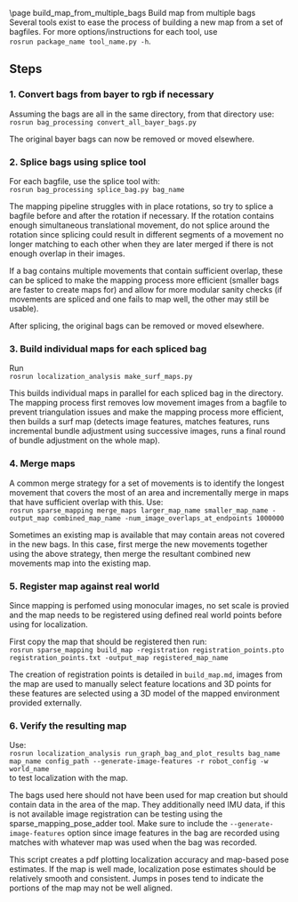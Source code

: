 \page build_map_from_multiple_bags Build map from multiple bags  
Several tools exist to ease the process of building a new map from a set of bagfiles. For more options/instructions for each tool, 
use   
`rosrun package_name tool_name.py -h`. 


## Steps
### 1. Convert bags from bayer to rgb if necessary  
Assuming the bags are all in the same directory, from that directory use:   
`rosrun bag_processing convert_all_bayer_bags.py`  

The original bayer bags can now be removed or moved elsewhere.

### 2. Splice bags using splice tool
For each bagfile, use the splice tool with:    
`rosrun bag_processing splice_bag.py bag_name`  

The mapping pipeline struggles with in place rotations, so try to splice a bagfile before and after the rotation if necessary.
If the rotation contains enough simultaneous translational movement, do not splice around the rotation since splicing could result in different segments of a movement no longer matching to each other when they are later merged if there is not enough overlap in their images.

If a bag contains multiple movements that contain sufficient overlap, these can be spliced to make the mapping process more efficient (smaller bags are faster to create maps for) and allow for more modular sanity checks (if movements are spliced and one fails to map well, the other may still be usable).

After splicing, the original bags can be removed or moved elsewhere.

### 3. Build individual maps for each spliced bag
Run    
`rosrun localization_analysis make_surf_maps.py`

This builds individual maps in parallel for each spliced bag in the directory. The mapping process first removes low movement images from a bagfile to prevent triangulation issues and make the mapping process more efficient, then builds a surf map (detects image features, matches features, runs incremental bundle adjustment using successive images, runs a final round of bundle adjustment on the whole map).


### 4. Merge maps
A common merge strategy for a set of movements is to identify the longest movement that covers the most of an area and incrementally merge in maps that have sufficient overlap with this. Use:    
`rosrun sparse_mapping merge_maps larger_map_name smaller_map_name -output_map combined_map_name -num_image_overlaps_at_endpoints 1000000`

Sometimes an existing map is available that may contain areas not covered in the new bags. In this case, first merge the new movements together using the above strategy, then merge the resultant combined new movements map into the existing map. 

### 5. Register map against real world
Since mapping is perfomed using monocular images, no set scale is provied and the map needs to be registered using defined real world points before using for localization. 

First copy the map that should be registered then run:    
`rosrun sparse_mapping build_map -registration registration_points.pto registration_points.txt -output_map registered_map_name` 

The creation of registration points is detailed in `build_map.md`, images from the map are used to manually select feature locations and 3D points for these features are selected using a 3D model of the mapped environment provided externally.

### 6. Verify the resulting map
Use:     
`rosrun localization_analysis run_graph_bag_and_plot_results bag_name map_name config_path --generate-image-features -r robot_config -w world_name`  
to test localization with the map. 

The bags used here should not have been used for map creation but should contain data in the area of the map. They additionally need IMU data, if this is not available image registration can be testing using the sparse_mapping_pose_adder tool. Make sure to include the `--generate-image-features` option since image features in the bag are recorded using matches with whatever map was used when the bag was recorded. 

This script creates a pdf plotting localization accuracy and map-based pose estimates. If the map is well made, localization pose estimates should be relatively smooth and consistent. Jumps in poses tend to indicate the portions of the map may not be well aligned.
